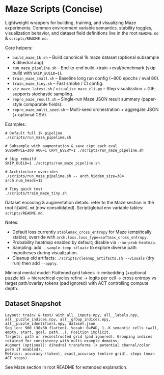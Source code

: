 # Maze Scripts (Concise)

Lightweight wrappers for building, training, and visualizing Maze experiments. Common environment variable semantics, stability toggles, visualization behavior, and dataset field definitions live in the root `README.md` & `scripts/README.md`.

Core helpers:
* `build_maze_1k.sh` – Build canonical 1k maze dataset (optional subsample & dihedral aug).
* `run_maze_pipeline.sh` – End‑to‑end build→train→eval/benchmark (skip build with `SKIP_BUILD=1`).
* `train_maze_small.sh` – Baseline long run config (~800 epochs / eval 80).
* `train_maze_tiny.sh` – Fast smoke / CI config.
* `viz_maze_latest.sh` / `visualize_maze_cli.py` – Step visualization + GIF; supports stochastic sampling.
* `repro_maze_result.sh` – Single-run Maze JSON result summary (paper-style comparable fields).
* `repro_maze_multi_seed.sh` – Multi-seed orchestration + aggregate JSON (+ optional CSV).

Examples:
```
# Default full 1k pipeline
./scripts/run_maze_pipeline.sh

# Subsample with augmentation & save ckpt each eval
SUBSAMPLE=200 AUG=1 CKPT_EVERY=1 ./scripts/run_maze_pipeline.sh

# Skip rebuild
SKIP_BUILD=1 ./scripts/run_maze_pipeline.sh

# Architecture overrides
./scripts/run_maze_pipeline.sh -- arch.hidden_size=384 arch.num_heads=12

# Tiny quick test
./scripts/train_maze_tiny.sh
```

Dataset encoding & augmentation details: refer to the Maze section in the root `README.md` (now consolidated). Script/global env variable tables: `scripts/README.md`.

Notes:
* Default loss currently `stablemax_cross_entropy` for Maze (empirically stable); override with `arch.loss.loss_type=softmax_cross_entropy`.
* Probability heatmap enabled by default; disable via `--no-prob-heatmap`.
* Sampling: add `--sample-temp <float>` to explore diverse path hypotheses during visualization.
* Cleanup old artifacts: `./scripts/cleanup_artifacts.sh --visuals` (dry run) then add `--apply`.

Minimal mental model: Flattened grid tokens -> embedding (+optional puzzle id) -> hierarchical cycles refine -> logits per cell -> cross entropy vs target path/overlay tokens (pad ignored) with ACT controlling compute depth.

## Dataset Snapshot
```
Layout: train/ & test/ with all__inputs.npy, all__labels.npy, all__puzzle_indices.npy, all__group_indices.npy, all__puzzle_identifiers.npy, dataset.json
Seq len: 900 (30x30 flatten). Vocab: 0=PAD, 1..K semantic cells (wall, empty, start, goal, path...). Position implicit.
Targets: path or reconstructed grid (pad ignored). Grouping indices retained for consistency with multi-example domains.
Augment (optional): dihedral transforms (+ potential channel/color perm if enabled).
Metrics: accuracy (token), exact_accuracy (entire grid), steps (mean ACT steps).
```
See Maze section in root README for extended explanation.

